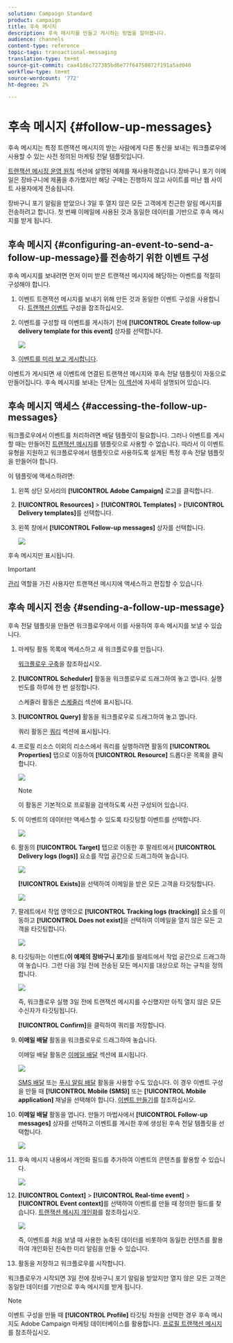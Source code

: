```yaml
---
solution: Campaign Standard
product: campaign
title: 후속 메시지
description: 후속 메시지를 만들고 게시하는 방법을 알아봅니다.
audience: channels
content-type: reference
topic-tags: transactional-messaging
translation-type: tm+mt
source-git-commit: caa41d6c727385bd6e77f64750872f191a5ad040
workflow-type: tm+mt
source-wordcount: '772'
ht-degree: 2%

---
```



# 후속 메시지 {#follow-up-messages}

후속 메시지는 특정 트랜잭션 메시지의 받는 사람에게 다른 통신을 보내는 워크플로우에 사용할 수 있는 사전 정의된 마케팅 전달 템플릿입니다.

[트랜잭션 메시징 운영 원칙](../../channels/using/getting-started-with-transactional-msg.md#transactional-messaging-operating-principle) 섹션에 설명된 예제를 재사용하겠습니다.장바구니 포기 이메일은 장바구니에 제품을 추가했지만 해당 구매는 진행하지 않고 사이트를 떠난 웹 사이트 사용자에게 전송됩니다.

장바구니 포기 알림을 받았으나 3일 후 열지 않은 모든 고객에게 친근한 알림 메시지를 전송하려고 합니다. 첫 번째 이메일에 사용된 것과 동일한 데이터를 기반으로 후속 메시지를 받게 됩니다.

## 후속 메시지 {#configuring-an-event-to-send-a-follow-up-message}를 전송하기 위한 이벤트 구성

후속 메시지를 보내려면 먼저 이미 받은 트랜잭션 메시지에 해당하는 이벤트를 적절히 구성해야 합니다.

1. 이벤트 트랜잭션 메시지를 보내기 위해 만든 것과 동일한 이벤트 구성을 사용합니다. [트랜잭션 이벤트](../../channels/using/configuring-transactional-event.md) 구성을 참조하십시오.
1. 이벤트를 구성할 때 이벤트를 게시하기 전에 **[!UICONTROL Create follow-up delivery template for this event]** 상자를 선택합니다.

   ![](assets/message-center_follow-up-checkbox.png)

1. [이벤트를 미리 보고 게시합니다](../../channels/using/publishing-transactional-event.md#previewing-and-publishing-the-event).

이벤트가 게시되면 새 이벤트에 연결된 트랜잭션 메시지와 후속 전달 템플릿이 자동으로 만들어집니다. 후속 메시지를 보내는 단계는 [이 섹션](#sending-a-follow-up-message)에 자세히 설명되어 있습니다.

## 후속 메시지 액세스 {#accessing-the-follow-up-messages}

워크플로우에서 이벤트를 처리하려면 배달 템플릿이 필요합니다. 그러나 이벤트를 게시할 때는 만들어진 [트랜잭션 메시지](../../channels/using/editing-transactional-message.md)를 템플릿으로 사용할 수 없습니다. 따라서 이 이벤트 유형을 지원하고 워크플로우에서 템플릿으로 사용하도록 설계된 특정 후속 전달 템플릿을 만들어야 합니다.

이 템플릿에 액세스하려면:

1. 왼쪽 상단 모서리의 **[!UICONTROL Adobe Campaign]** 로고를 클릭합니다.
1. **[!UICONTROL Resources]** > **[!UICONTROL Templates]** > **[!UICONTROL Delivery templates]**&#x200B;를 선택합니다.
1. 왼쪽 창에서 **[!UICONTROL Follow-up messages]** 상자를 선택합니다.

   ![](assets/message-center_follow-up-search.png)

후속 메시지만 표시됩니다.

>[!IMPORTANT]
>
>[관리](../../administration/using/users-management.md#functional-administrators) 역할을 가진 사용자만 트랜잭션 메시지에 액세스하고 편집할 수 있습니다.

## 후속 메시지 전송 {#sending-a-follow-up-message}

후속 전달 템플릿을 만들면 워크플로우에서 이를 사용하여 후속 메시지를 보낼 수 있습니다.

<!--You need to set up a workflow targeting the event corresponding to the transactional message that was already received.-->

1. 마케팅 활동 목록에 액세스하고 새 워크플로우를 만듭니다.

   [워크플로우 구축](../../automating/using/building-a-workflow.md#creating-a-workflow)을 참조하십시오.

1. **[!UICONTROL Scheduler]** 활동을 워크플로우로 드래그하여 놓고 엽니다. 실행 빈도를 하루에 한 번 설정합니다.

   스케줄러 활동은 [스케줄러](../../automating/using/scheduler.md) 섹션에 표시됩니다.

1. **[!UICONTROL Query]** 활동을 워크플로우로 드래그하여 놓고 엽니다.

   쿼리 활동은 [쿼리](../../automating/using/query.md) 섹션에 표시됩니다.

1. 프로필 리소스 이외의 리소스에서 쿼리를 실행하려면 활동의 **[!UICONTROL Properties]** 탭으로 이동하여 **[!UICONTROL Resource]** 드롭다운 목록을 클릭합니다.

   ![](assets/message-center_follow-up-query-properties.png)

   >[!NOTE]
   >
   >이 활동은 기본적으로 프로필을 검색하도록 사전 구성되어 있습니다.

1. 이 이벤트의 데이터만 액세스할 수 있도록 타깃팅할 이벤트를 선택합니다.

   ![](assets/message-center_follow-up-query-resource.png)

1. 활동의 **[!UICONTROL Target]** 탭으로 이동한 후 팔레트에서 **[!UICONTROL Delivery logs (logs)]** 요소를 작업 공간으로 드래그하여 놓습니다.

   ![](assets/message-center_follow-up-delivery-logs.png)

   **[!UICONTROL Exists]**&#x200B;을 선택하여 이메일을 받은 모든 고객을 타깃팅합니다.

   ![](assets/message-center_follow-up-delivery-logs-exists.png)

1. 팔레트에서 작업 영역으로 **[!UICONTROL Tracking logs (tracking)]** 요소를 이동하고 **[!UICONTROL Does not exist]**&#x200B;을 선택하여 이메일을 열지 않은 모든 고객을 타깃팅합니다.

   ![](assets/message-center_follow-up-delivery-and-tracking-logs.png)

1. 타깃팅하는 이벤트(**이 예제의 장바구니 포기**)를 팔레트에서 작업 공간으로 드래그하여 놓습니다. 그런 다음 3일 전에 전송된 모든 메시지를 대상으로 하는 규칙을 정의합니다.

   ![](assets/message-center_follow-up-created.png)

   즉, 워크플로우 실행 3일 전에 트랜잭션 메시지를 수신했지만 아직 열지 않은 모든 수신자가 타깃팅됩니다.

   **[!UICONTROL Confirm]**&#x200B;을 클릭하여 쿼리를 저장합니다.

1. **이메일 배달** 활동을 워크플로우로 드래그하여 놓습니다.

   이메일 배달 활동은 [이메일 배달](../../automating/using/email-delivery.md) 섹션에 표시됩니다.

   ![](assets/message-center_follow-up-workflow.png)

   [SMS 배달](../../automating/using/sms-delivery.md) 또는 [푸시 알림 배달](../../automating/using/push-notification-delivery.md) 활동을 사용할 수도 있습니다. 이 경우 이벤트 구성을 만들 때 **[!UICONTROL Mobile (SMS)]** 또는 **[!UICONTROL Mobile application]** 채널을 선택해야 합니다. [이벤트 만들기](../../channels/using/configuring-transactional-event.md#creating-an-event)를 참조하십시오.

1. **이메일 배달** 활동을 엽니다. 만들기 마법사에서 **[!UICONTROL Follow-up messages]** 상자를 선택하고 이벤트를 게시한 후에 생성된 후속 전달 템플릿을 선택합니다.

   ![](assets/message-center_follow-up-template.png)

1. 후속 메시지 내용에서 개인화 필드를 추가하여 이벤트의 콘텐츠를 활용할 수 있습니다.

   ![](assets/message-center_follow-up-content.png)

1. **[!UICONTROL Context]** > **[!UICONTROL Real-time event]** > **[!UICONTROL Event context]**&#x200B;를 선택하여 이벤트를 만들 때 정의한 필드를 찾습니다. [트랜잭션 메시지 개인화](../../channels/using/editing-transactional-message.md#personalizing-a-transactional-message)를 참조하십시오.

   ![](assets/message-center_follow-up-personalization.png)

   즉, 이벤트를 처음 보낼 때 사용한 농축된 데이터를 비롯하여 동일한 컨텐츠를 활용하여 개인화된 친숙한 미리 알림을 만들 수 있습니다.

1. 활동을 저장하고 워크플로우를 시작합니다.

워크플로우가 시작되면 3일 전에 장바구니 포기 알림을 받았지만 열지 않은 모든 고객은 동일한 데이터를 기반으로 후속 메시지를 받게 됩니다.

>[!NOTE]
>
>이벤트 구성을 만들 때 **[!UICONTROL Profile]** 타깃팅 차원을 선택한 경우 후속 메시지도 Adobe Campaign 마케팅 데이터베이스를 활용합니다. [프로필 트랜잭션 메시지](../../channels/using/editing-transactional-message.md#profile-transactional-message-specificities)를 참조하십시오.
